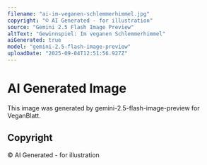 ```yaml
---
filename: "ai-im-veganen-schlemmerhimmel.jpg"
copyright: "© AI Generated - for illustration"
source: "Gemini 2.5 Flash Image Preview"
altText: "Gewinnspiel: Im veganen Schlemmerhimmel"
aiGenerated: true
model: "gemini-2.5-flash-image-preview"
uploadDate: "2025-09-04T12:51:56.927Z"
---
```


# AI Generated Image

This image was generated by gemini-2.5-flash-image-preview for VeganBlatt.

## Copyright
© AI Generated - for illustration
